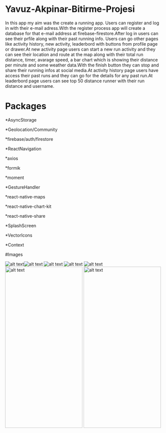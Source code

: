 # Yavuz-Akpinar-Bitirme-Projesi

<p>In this app my aim was the create a running app. Users can register and log in  with their e-mail adress.With the register process app will create a database for that e-mail address
at firebase-firestore.After log in users can see their prfile along with their past running info. Users can go other pages like activity history, new activity, leaderbord
with buttons from profile page or drawer.At new activity page users can start a new run activity and they can see their location and route at the map along with
their total run distance, timer, avarage speed, a bar chart which is showing their distance per minute and some weather data.With the finish button they can
stop and share their running infos at social media.At activity history page users have access their past runs and they can go for the details for any past run.At leaderbord
page users can see top 50 distance runner with their run distance and username.

# Packages

<p>*AsyncStorage     
<p>*Geolocation/Community
<p>*firebase/auth/firestore
<p>*ReactNavigation
<p>*axios
<p>*formik
<p>*moment
<p>*GestureHandler
<p>*react-native-maps
<p>*react-native-chart-kit
<p>*react-native-share
<p>*SplashScreen
<p>*VectorIcons
<p>*Context<p>

#Images



![alt text](https://github.com/YavuzAkpinar68/RunningApp/blob/main/gifs%26pics/1.gif)![alt text](https://github.com/YavuzAkpinar68/RunningApp/blob/main/gifs%26pics/2.gif)
![alt text](https://github.com/YavuzAkpinar68/RunningApp/blob/main/gifs%26pics/3.gif)
![alt text](https://github.com/YavuzAkpinar68/RunningApp/blob/main/gifs%26pics/4.gif)
![alt text](https://github.com/YavuzAkpinar68/RunningApp/blob/main/gifs%26pics/5.gif) <img src="https://github.com/YavuzAkpinar68/RunningApp/blob/main/gifs%26pics/image1.jpeg" alt="alt text" width="250" height="520">
<img src="https://github.com/YavuzAkpinar68/RunningApp/blob/main/gifs%26pics/image2.jpeg" alt="alt text" width="250" height="520">











